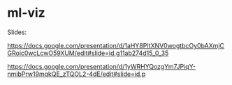 # ml-viz

Slides:

https://docs.google.com/presentation/d/1aHY8PItXNV0wogtbcOy0bAXmjCGRoic0wcLcwO59XUM/edit#slide=id.g11ab274d15_0_35

https://docs.google.com/presentation/d/1yWRHYQozgYm7JPiqY-nmibPrw19mqkQE_zTQOL2-4dE/edit#slide=id.p

